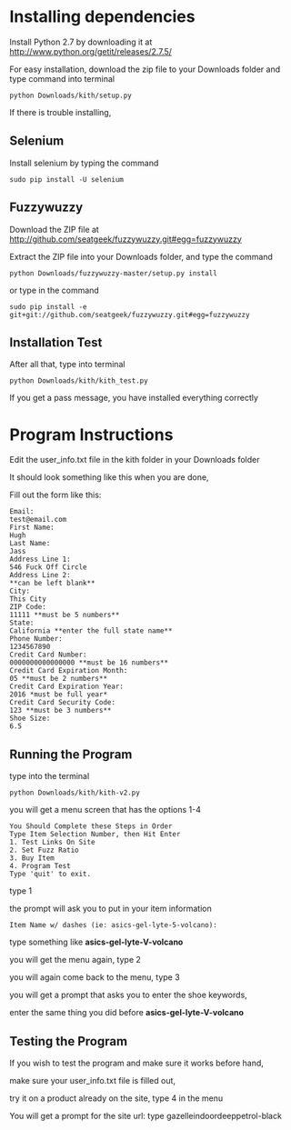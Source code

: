 Installing dependencies
====================================
Install Python 2.7 by downloading it at http://www.python.org/getit/releases/2.7.5/

For easy installation, download the zip file to your Downloads folder and type command into terminal 

    python Downloads/kith/setup.py

If there is trouble installing,

Selenium
-------------------
Install selenium by typing the command 

    sudo pip install -U selenium

Fuzzywuzzy
-----------------
Download the ZIP file at http://github.com/seatgeek/fuzzywuzzy.git#egg=fuzzywuzzy

Extract the ZIP file into your Downloads folder, and type the command

    python Downloads/fuzzywuzzy-master/setup.py install
    
or type in the command

    sudo pip install -e git+git://github.com/seatgeek/fuzzywuzzy.git#egg=fuzzywuzzy

Installation Test
----------------------
After all that, type into terminal
```
python Downloads/kith/kith_test.py
```
If you get a pass message, you have installed everything correctly

Program Instructions
=====================================
Edit the user_info.txt file in the kith folder in your Downloads folder

It should look something like this when you are done,

Fill out the form like this:
```
Email:
test@email.com
First Name:
Hugh
Last Name:
Jass
Address Line 1:
546 Fuck Off Circle
Address Line 2:
**can be left blank**
City:
This City
ZIP Code:
11111 **must be 5 numbers**
State:
California **enter the full state name**
Phone Number:
1234567890
Credit Card Number:
0000000000000000 **must be 16 numbers**
Credit Card Expiration Month:
05 **must be 2 numbers**
Credit Card Expiration Year:
2016 *must be full year*
Credit Card Security Code:
123 **must be 3 numbers**
Shoe Size:
6.5
```
Running the Program
--------------------
type into the terminal 

    python Downloads/kith/kith-v2.py
    
you will get a menu screen that has the options 1-4
```
You Should Complete these Steps in Order
Type Item Selection Number, then Hit Enter
1. Test Links On Site
2. Set Fuzz Ratio
3. Buy Item
4. Program Test
Type 'quit' to exit.
```
type 1

the prompt will ask you to put in your item information
```
Item Name w/ dashes (ie: asics-gel-lyte-5-volcano):
```

type something like **asics-gel-lyte-V-volcano**

you will get the menu again, type 2

you will again come back to the menu, type 3

you will get a prompt that asks you to enter the shoe keywords,

enter the same thing you did before **asics-gel-lyte-V-volcano**

Testing the Program
----------------------
If you wish to test the program and make sure it works before hand,

make sure your user_info.txt file is filled out,

try it on a product already on the site, type 4 in the menu

You will get a prompt for the site url: type gazelleindoordeeppetrol-black

